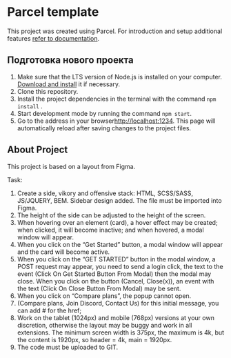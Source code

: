 # Parcel template

This project was created using Parcel. For introduction and setup additional
features [refer to documentation](https://parceljs.org/).

## Подготовка нового проекта

1. Make sure that the LTS version of Node.js is installed on your computer.
   [Download and install](https://nodejs.org/en/) it if necessary.
2. Clone this repository.
3. Install the project dependencies in the terminal with the command
   `npm install` .
4. Start development mode by running the command `npm start`.
5. Go to the address in your
   browser[http://localhost:1234](http://localhost:1234). This page will
   automatically reload after saving changes to the project files.

## About Project

This project is based on a layout from Figma.

Task:

1. Create a side, vikory and offensive stack: HTML, SCSS/SASS, JS/JQUERY, BEM.
   Sidebar design added. The file must be imported into Figma.
2. The height of the side can be adjusted to the height of the screen.
3. When hovering over an element (card), a hover effect may be created; when
   clicked, it will become inactive; and when hovered, a modal window will
   appear.
4. When you click on the “Get Started” button, a modal window will appear and
   the card will become active.
5. When you click on the “GET STARTED” button in the modal window, a POST
   request may appear, you need to send a login click, the text to the event
   (Click On Get Started Button From Modal) then the modal may close. When you
   click on the button (Cancel, Close(x)), an event with the text (Click On
   Close Button From Modal) may be sent.
6. When you click on “Compare plans”, the popup cannot open.
7. (Compare plans, Join Discord, Contact Us) for this initial message, you can
   add # for the href;
8. Work on the tablet (1024px) and mobile (768px) versions at your own
   discretion, otherwise the layout may be buggy and work in all extensions. The
   minimum screen width is 375px, the maximum is 4k, but the content is 1920px,
   so header = 4k, main = 1920px.
9. The code must be uploaded to GIT.
